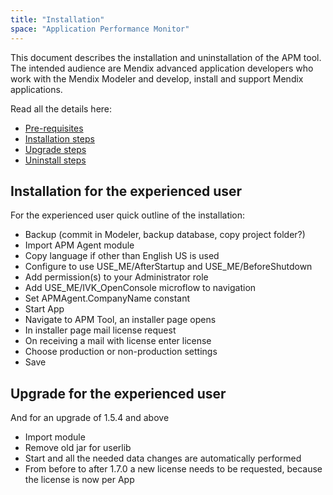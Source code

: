 ```yaml
---
title: "Installation"
space: "Application Performance Monitor"
---
```

This document describes the installation and uninstallation of the APM tool. The intended audience are Mendix advanced application developers who work with the Mendix Modeler and develop, install and support Mendix applications.

Read all the details here:

*   [Pre-requisites](/APM/pre-requisites)
*   [Installation steps](/APM/installation-steps)
*   [Upgrade steps](/APM/upgrade-steps)
*   [Uninstall steps](/APM/uninstall-steps)

## Installation for the experienced user

For the experienced user quick outline of the installation:

*   Backup (commit in Modeler, backup database, copy project folder?)
*   Import APM Agent module
*   Copy language if other than English US is used
*   Configure to use USE_ME/AfterStartup and USE_ME/BeforeShutdown
*   Add permission(s) to your Administrator role
*   Add USE_ME/IVK_OpenConsole microflow to navigation
*   Set APMAgent.CompanyName constant
*   Start App
*   Navigate to APM Tool, an installer page opens
*   In installer page mail license request
*   On receiving a mail with license enter license
*   Choose production or non-production settings
*   Save

## Upgrade for the experienced user

And for an upgrade of 1.5.4 and above

*   Import module
*   Remove old jar for userlib
*   Start and all the needed data changes are automatically performed
*   From before to after 1.7.0 a new license needs to be requested, because the license is now per App
